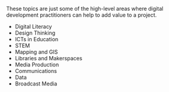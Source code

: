 


These topics are just some of the high-level areas where digital development practitioners can help to add value to a project.

- Digital Literacy
- Design Thinking
- ICTs in Education
- STEM
- Mapping and GIS
- Libraries and Makerspaces
- Media Production
- Communications
- Data
- Broadcast Media